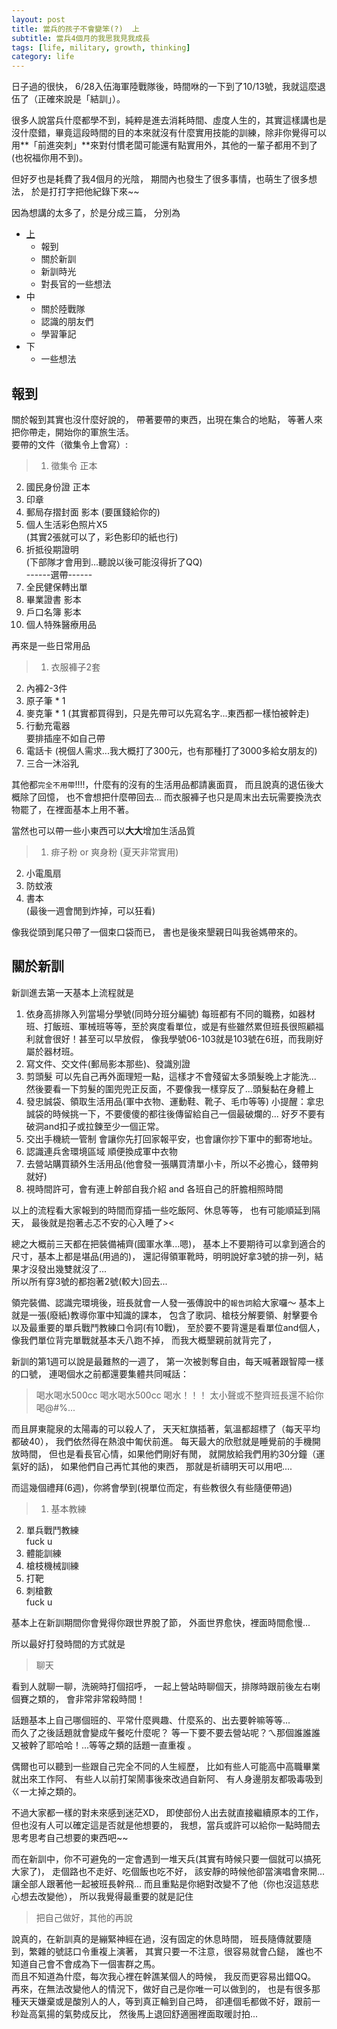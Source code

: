 ```yaml
---
layout: post
title: 當兵的孩子不會變笨(?)  上
subtitle: 當兵4個月的我思我見我成長
tags: [life, military, growth, thinking]
category: life
---
```


日子過的很快， 6/28入伍海軍陸戰隊後，時間咻的一下到了10/13號，我就這麼退伍了（正確來說是「結訓」）。  

很多人說當兵什麼都學不到，純粹是進去消耗時間、虛度人生的，其實這樣講也是沒什麼錯，畢竟這段時間的目的本來就沒有什麼實用技能的訓練，除非你覺得可以用**「前進突刺」**來對付慣老闆可能還有點實用外，其他的一輩子都用不到了(也祝福你用不到)。  

但好歹也是耗費了我4個月的光陰，
期間內也發生了很多事情，也萌生了很多想法，
於是打打字把他紀錄下來~~

因為想講的太多了，於是分成三篇，
分別為

- [上][1]
  * 報到
  * 關於新訓
  * 新訓時光
  * 對長官的一些想法
- 中
  * 關於陸戰隊
  * 認識的朋友們
  * 學習筆記
- 下
  * 一些想法

## 報到 ##

關於報到其實也沒什麼好說的，
帶著要帶的東西，出現在集合的地點，
等著人來把你帶走，開始你的軍旅生活。   
要帶的文件（徵集令上會寫）:  
> 1. 徵集令 正本
2. 國民身份證 正本
3. 印章
4. 郵局存摺封面 影本
  (要匯錢給你的)
5. 個人生活彩色照片X5   
  (其實2張就可以了，彩色影印的紙也行) 
6. 折抵役期證明  
  (下部隊才會用到...聽說以後可能沒得折了QQ)  
------選帶------
7. 全民健保轉出單
8. 畢業證書 影本
9. 戶口名簿 影本
10. 個人特殊醫療用品

再來是一些日常用品

> 1. 衣服褲子2套
2. 內褲2-3件
3. 原子筆 * 1
4. 麥克筆 * 1
  (其實都買得到，只是先帶可以先寫名字...東西都一樣怕被幹走)
5. 行動充電器  
  要排插座不如自己帶
6. 電話卡
  (視個人需求...我大概打了300元，也有那種打了3000多給女朋友的)
7. 三合一沐浴乳

其他都`完全不用帶`!!!!，什麼有的沒有的生活用品都請裏面買，
而且說真的退伍後大概除了回憶，
也不會想把什麼帶回去...
而衣服褲子也只是周末出去玩需要換洗衣物罷了，在裡面基本上用不著。  

當然也可以帶一些小東西可以**大大**增加生活品質

> 1. 痱子粉 or 爽身粉
  (夏天非常實用)
2. 小電風扇
3. 防蚊液
4. 書本  
  (最後一週會閒到炸掉，可以狂看)

像我從頭到尾只帶了一個束口袋而已，
書也是後來墾親日叫我爸媽帶來的。


## 關於新訓 ##

新訓進去第一天基本上流程就是

1. 依身高排隊入列當場分學號(同時分班分編號)
  每班都有不同的職務，如器材班、打飯班、軍械班等等，至於爽度看單位，或是有些雖然累但班長很照顧福利就會很好！甚至可以早放假，
  像我學號06-103就是103號在6班，而我剛好屬於器材班。
2. 寫文件、交文件(郵局影本那些)、發識別證  
3. 剪頭髮
  可以先自己再外面理短一點，這樣才不會殘留太多頭髮晚上才能洗...
  然後要看一下剪髮的圍兜兜正反面，不要像我一樣穿反了...頭髮黏在身體上
4. 發忠誠袋、領取生活用品(軍中衣物、運動鞋、靴子、毛巾等等)
  小提醒：拿忠誠袋的時候挑一下，不要傻傻的都往後傳留給自己一個最破爛的...
  好歹不要有破洞and扣子或拉鍊至少一個正常。
5. 交出手機統一管制
  會讓你先打回家報平安，也會讓你抄下軍中的郵寄地址。
6. 認識連兵舍環境區域
  順便換成軍中衣物
7. 去營站購買額外生活用品(他會發一張購買清單小卡，所以不必擔心，錢帶夠就好)
8. 視時間許可，會有連上幹部自我介紹 and 各班自己的肝膽相照時間

以上的流程看大家報到的時間而穿插一些吃飯阿、休息等等，
也有可能順延到隔天，
最後就是抱著忐忑不安的心入睡了><  


總之大概前三天都在把裝備補齊(國軍水準...嗯)，
基本上不要期待可以拿到適合的尺寸，基本上都是堪品(用過的)，
還記得領軍靴時，明明說好拿3號的排一列，結果才沒發出幾雙就沒了...  
所以所有穿3號的都抱著2號(較大)回去...

領完裝備、認識完環境後，班長就會一人發一張傳說中的`報告詞`給大家囉～
基本上就是一張(廢紙)教導你軍中知識的課本，
包含了歌詞、槍枝分解要領、射擊要令以及最重要的單兵戰鬥教練口令詞(有10戰)，
至於要不要背還是看單位and個人，
像我們單位背完單戰就基本夭八跑不掉，
而我大概墾親前就背完了，





新訓的第1週可以說是最難熬的一週了，
第一次被剝奪自由，每天喊著跟智障一樣的口號，
連喝個水之前都還要集體共同喊話：
>喝水喝水500cc 喝水喝水500cc 喝水！！！
太小聲或不整齊班長還不給你喝@#$%#$%...

而且屏東龍泉的太陽毒的可以殺人了，
天天紅旗插著，氣溫都超標了（每天平均都破40），
我們依然得在熱浪中匍伏前進。
每天最大的欣慰就是睡覺前的手機開放時間，
但也是看長官心情，如果他們剛好有閒，
就開放給我們用約30分鐘（運氣好的話)，
如果他們自己再忙其他的東西，
那就是祈禱明天可以用吧....

而這幾個禮拜(6週)，你將會學到(視單位而定，有些教很久有些隨便帶過)
> 1. 基本教練
2. 單兵戰鬥教練   
  fuck u
3. 體能訓練
4. 槍枝機械訓練
5. 打靶
6. 刺槍數  
  fuck u 

基本上在新訓期間你會覺得你跟世界脫了節，
外面世界愈快，裡面時間愈慢...

所以最好打發時間的方式就是
> 聊天

看到人就聊一聊，洗碗時打個招呼，
一起上營站時聊個天，排隊時跟前後左右喇個賽之類的，
會非常非常殺時間！

話題基本上自己哪個班的、平常什麼興趣、什麼系的、出去要幹嘛等等...   
而久了之後話題就會變成午餐吃什麼呢？
等一下要不要去營站呢？ㄟ那個誰誰誰又被幹了耶哈哈！...等等之類的話題一直重複
。

偶爾也可以聽到一些跟自己完全不同的人生經歷，
比如有些人可能高中高職畢業就出來工作阿、
有些人以前打架鬧事後來改過自新阿、
有人身邊朋友都吸毒吸到ㄍ一ㄤ掉之類的。

不過大家都一樣的對未來感到迷茫XD，
即使部份人出去就直接繼續原本的工作，
但也沒有人可以確定這是否就是他想要的，
我想，當兵或許可以給你一點時間去思考思考自己想要的東西吧~~

而在新訓中，你不可避免的一定會遇到一堆天兵(其實有時候只要一個就可以搞死大家了)，
走個路也不走好、吃個飯也吃不好，
該安靜的時候他卻當演唱會來開...  
讓全部人跟著他一起被班長幹飛...
而且重點是你絕對改變不了他（你也沒這慈悲心想去改變他），
所以我覺得最重要的就是記住
> 把自己做好，其他的再說

說真的，在新訓真的是繃緊神經在過，沒有固定的休息時間，
班長隨傳就要隨到，繁雜的號誌口令重複上演著，
其實只要一不注意，很容易就會凸鎚，
誰也不知道自己會不會成為下一個害群之馬。   
而且不知道為什麼，每次我心裡在幹譙某個人的時候，
我反而更容易出錯QQ。
再來，在無法改變他人的情況下，做好自己是你唯一可以做到的，
也是有很多那種天天嫌棄或是酸別人的人，等到真正輪到自己時，
卻連個毛都做不好，跟前一秒趾高氣揚的氣勢成反比，
然後馬上退回舒適圈裡面取暖討拍...








[1]: /2017-10-23-military-life/

